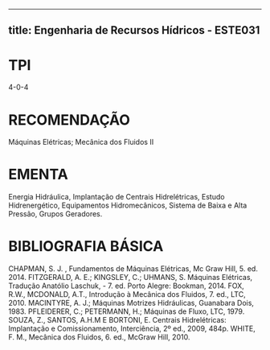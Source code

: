 
---
title: Engenharia de Recursos Hídricos - ESTE031 
---

# TPI

4-0-4

# RECOMENDAÇÃO

Máquinas Elétricas; Mecânica dos Fluidos II

# EMENTA

Energia Hidráulica, Implantação de Centrais Hidrelétricas, Estudo Hidrenergético, Equipamentos Hidromecânicos, Sistema de Baixa e Alta Pressão, Grupos Geradores.

# BIBLIOGRAFIA BÁSICA

CHAPMAN, S. J. , Fundamentos de Máquinas Elétricas, Mc Graw Hill, 5. ed. 2014.
FITZGERALD, A. E.; KINGSLEY, C.; UHMANS, S. Máquinas Elétricas, Tradução Anatólio Laschuk, - 7. ed. Porto Alegre: Bookman, 2014.
FOX, R.W., MCDONALD, A.T., Introdução à Mecânica dos Fluidos, 7. ed., LTC, 2010.
MACINTYRE, A. J.; Máquinas Motrizes Hidráulicas, Guanabara Dois, 1983.
PFLEIDERER, C.; PETERMANN, H.; Máquinas de Fluxo, LTC, 1979.
SOUZA, Z., SANTOS, A.H.M E BORTONI, E. Centrais Hidrelétricas: Implantação e Comissionamento, Interciência, 2º ed., 2009, 484p.
WHITE, F. M., Mecânica dos Fluidos, 6. ed., McGraw Hill, 2010.
        